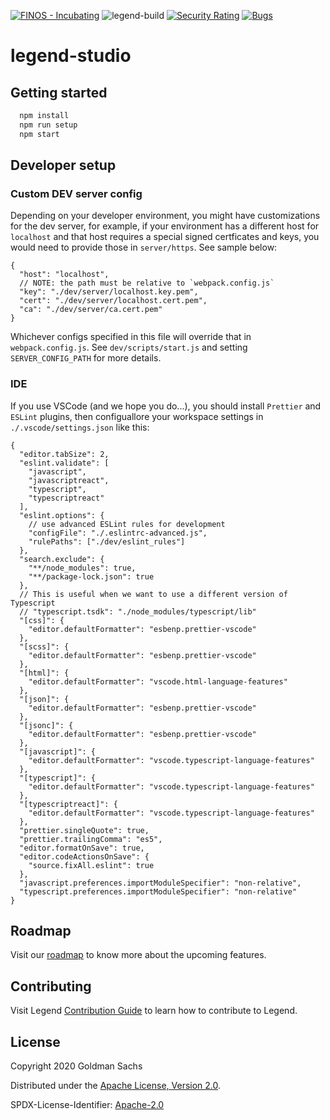 [![FINOS - Incubating](https://cdn.jsdelivr.net/gh/finos/contrib-toolbox@master/images/badge-incubating.svg)](https://finosfoundation.atlassian.net/wiki/display/FINOS/Incubating)
![legend-build](https://github.com/finos/legend-studio/workflows/legend-build/badge.svg)
[![Security Rating](https://sonarcloud.io/api/project_badges/measure?project=legend-studio&metric=security_rating&token=1649412014267d7d7a6833643cb3133afe0137b0)](https://sonarcloud.io/dashboard?id=legend-studio)
[![Bugs](https://sonarcloud.io/api/project_badges/measure?project=legend-studio&metric=bugs&token=1649412014267d7d7a6833643cb3133afe0137b0)](https://sonarcloud.io/dashboard?id=legend-studio)

# legend-studio

## Getting started

```bash
  npm install
  npm run setup
  npm start
```

## Developer setup

### Custom DEV server config

Depending on your developer environment, you might have customizations for the dev server, for example, if your environment has a different host for `localhost` and that host requires a special signed certficates and keys, you would need to provide those in `server/https`. See sample below:

```jsonc
{
  "host": "localhost",
  // NOTE: the path must be relative to `webpack.config.js`
  "key": "./dev/server/localhost.key.pem",
  "cert": "./dev/server/localhost.cert.pem",
  "ca": "./dev/server/ca.cert.pem"
}
```

Whichever configs specified in this file will override that in `webpack.config.js`. See `dev/scripts/start.js` and setting `SERVER_CONFIG_PATH` for more details.

### IDE

If you use VSCode (and we hope you do...), you should install `Prettier` and `ESLint` plugins, then configuallore your workspace settings in `./.vscode/settings.json` like this:

```jsonc
{
  "editor.tabSize": 2,
  "eslint.validate": [
    "javascript",
    "javascriptreact",
    "typescript",
    "typescriptreact"
  ],
  "eslint.options": {
    // use advanced ESLint rules for development
    "configFile": "./.eslintrc-advanced.js",
    "rulePaths": ["./dev/eslint_rules"]
  },
  "search.exclude": {
    "**/node_modules": true,
    "**/package-lock.json": true
  },
  // This is useful when we want to use a different version of Typescript
  // "typescript.tsdk": "./node_modules/typescript/lib"
  "[css]": {
    "editor.defaultFormatter": "esbenp.prettier-vscode"
  },
  "[scss]": {
    "editor.defaultFormatter": "esbenp.prettier-vscode"
  },
  "[html]": {
    "editor.defaultFormatter": "vscode.html-language-features"
  },
  "[json]": {
    "editor.defaultFormatter": "esbenp.prettier-vscode"
  },
  "[jsonc]": {
    "editor.defaultFormatter": "esbenp.prettier-vscode"
  },
  "[javascript]": {
    "editor.defaultFormatter": "vscode.typescript-language-features"
  },
  "[typescript]": {
    "editor.defaultFormatter": "vscode.typescript-language-features"
  },
  "[typescriptreact]": {
    "editor.defaultFormatter": "vscode.typescript-language-features"
  },
  "prettier.singleQuote": true,
  "prettier.trailingComma": "es5",
  "editor.formatOnSave": true,
  "editor.codeActionsOnSave": {
    "source.fixAll.eslint": true
  },
  "javascript.preferences.importModuleSpecifier": "non-relative",
  "typescript.preferences.importModuleSpecifier": "non-relative"
}
```

## Roadmap

Visit our [roadmap](https://github.com/finos/legend#roadmap) to know more about the upcoming features.

## Contributing

Visit Legend [Contribution Guide](https://github.com/finos/legend/blob/master//CONTRIBUTING.md) to learn how to contribute to Legend.

## License

Copyright 2020 Goldman Sachs

Distributed under the [Apache License, Version 2.0](http://www.apache.org/licenses/LICENSE-2.0).

SPDX-License-Identifier: [Apache-2.0](https://spdx.org/licenses/Apache-2.0)
